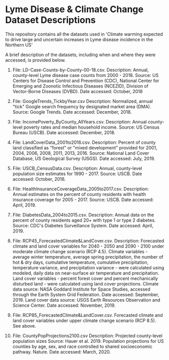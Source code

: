 # Lyme Disease & Climate Change Dataset Descriptions

This repository contains all the datasets used in 'Climate warming expected to drive large and uncertain increases in Lyme disease incidence in the Northern US'

A brief description of the datasets, including when and where they were accessed, is provided below.

1. File: LD-Case-Counts-by-County-00-18.csv.
Description: Annual, county-level Lyme disease case counts from 2000 - 2018.
Source: US Centers for Disease Control and Prevention (CDC), National Center for Emerging and Zoonotic Infectious Diseases (NCEZID), Division of Vector-Borne Diseases (DVBD).
Date accessed: October, 2018

2. File: GoogleTrends_TickbyYear.csv
Description: Normalized, annual "tick" Google search frequency by designated market area (DMA).
Source: Google Trends.
Date accessed: December, 2018.

3. File: IncomePoverty_ByCounty_AllYears.csv.
Description: Annual county-level poverty rates and median household income.
Source: US Census Bureau (USCB).
Date accessed: December, 2018.

4. File: LandCoverData_2001to2016.csv.
Description: Percent of county land classified as "forest" or "mixed development" provided for 2001, 2004, 2006, 2008, 2011, 2013, 2016.
Source: National Land Cover Database, US Geological Survey (USGS).
Date accessed: July, 2019.

5. File: USCB_CensusData.csv.
Description: Annual, county-level population size estimates for 1990 - 2017.
Source: USCB.
Date accessed: October, 2018.

6. File: HealthInsuranceCoverageData_2005to2017.csv.
Description: Annual estimates on the percent of county residents with health insurance coverage for 2005 - 2017.
Source: USCB.
Date accessed: April, 2019.

7. File: DiabetesData_2004to2015.csv.
Description: Annual data on the percent of county residents aged 20+ with type 1 or type 2 diabetes.
Source: CDC's Diabetes Surveillance System.
Date accessed: April, 2019.

8. File: RCP45_ForecastedClimate&LandCover.csv.
Description: Forecasted climate and land cover variables for 2040 - 2050 and 2090 - 2100 under moderate climate change scenario (RCP 4.5). Climate variables - average winter temperature, average spring precipitation, the number of hot & dry days, cumulative temperature, cumulative precipitation, temperature variance, and precipitation variance - were calculated using modeled, daily data on near-surface air temperature and precipitation. Land cover variables - percent forest cover and percent mechanically disturbed land -  were calculated using land cover projections.
Climate data source: NASA Goddard Institute for Space Studies, accessed through the Earth System Grid Federation.
Date accessed: September, 2019.
Land cover data source: USGS Earth Resources Observation and Science Center.
Date accessed: November, 2019.

9. File: RCP85_ForecastedClimate&LandCover.csv.
Forecasted climate and land cover variables under upper climate change scenario (RCP 8.5). See above. 

10. File: CountyPopProjections2100.csv
Description: Projected county-level population sizes
Source: Hauer et al. 2019. Population projections for US counties by age, sex, and race controlled to shared socioeconomic pathway. Nature.
Date accessed: March, 2020.


